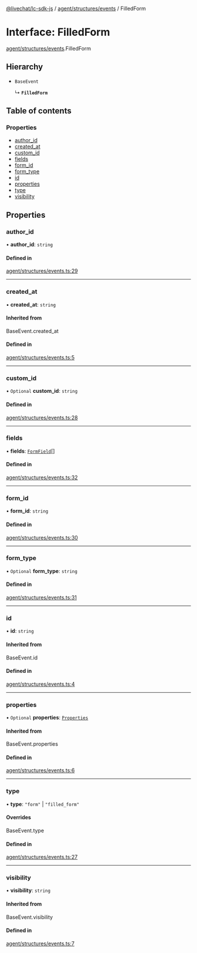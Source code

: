 [@livechat/lc-sdk-js](../README.md) / [agent/structures/events](../modules/agent_structures_events.md) / FilledForm

# Interface: FilledForm

[agent/structures/events](../modules/agent_structures_events.md).FilledForm

## Hierarchy

- `BaseEvent`

  ↳ **`FilledForm`**

## Table of contents

### Properties

- [author\_id](agent_structures_events.FilledForm.md#author_id)
- [created\_at](agent_structures_events.FilledForm.md#created_at)
- [custom\_id](agent_structures_events.FilledForm.md#custom_id)
- [fields](agent_structures_events.FilledForm.md#fields)
- [form\_id](agent_structures_events.FilledForm.md#form_id)
- [form\_type](agent_structures_events.FilledForm.md#form_type)
- [id](agent_structures_events.FilledForm.md#id)
- [properties](agent_structures_events.FilledForm.md#properties)
- [type](agent_structures_events.FilledForm.md#type)
- [visibility](agent_structures_events.FilledForm.md#visibility)

## Properties

### author\_id

• **author\_id**: `string`

#### Defined in

[agent/structures/events.ts:29](https://github.com/livechat/lc-sdk-js/blob/8462be9/src/agent/structures/events.ts#L29)

___

### created\_at

• **created\_at**: `string`

#### Inherited from

BaseEvent.created\_at

#### Defined in

[agent/structures/events.ts:5](https://github.com/livechat/lc-sdk-js/blob/8462be9/src/agent/structures/events.ts#L5)

___

### custom\_id

• `Optional` **custom\_id**: `string`

#### Defined in

[agent/structures/events.ts:28](https://github.com/livechat/lc-sdk-js/blob/8462be9/src/agent/structures/events.ts#L28)

___

### fields

• **fields**: [`FormField`](agent_structures_events.FormField.md)[]

#### Defined in

[agent/structures/events.ts:32](https://github.com/livechat/lc-sdk-js/blob/8462be9/src/agent/structures/events.ts#L32)

___

### form\_id

• **form\_id**: `string`

#### Defined in

[agent/structures/events.ts:30](https://github.com/livechat/lc-sdk-js/blob/8462be9/src/agent/structures/events.ts#L30)

___

### form\_type

• `Optional` **form\_type**: `string`

#### Defined in

[agent/structures/events.ts:31](https://github.com/livechat/lc-sdk-js/blob/8462be9/src/agent/structures/events.ts#L31)

___

### id

• **id**: `string`

#### Inherited from

BaseEvent.id

#### Defined in

[agent/structures/events.ts:4](https://github.com/livechat/lc-sdk-js/blob/8462be9/src/agent/structures/events.ts#L4)

___

### properties

• `Optional` **properties**: [`Properties`](agent_structures_structures.Properties.md)

#### Inherited from

BaseEvent.properties

#### Defined in

[agent/structures/events.ts:6](https://github.com/livechat/lc-sdk-js/blob/8462be9/src/agent/structures/events.ts#L6)

___

### type

• **type**: ``"form"`` \| ``"filled_form"``

#### Overrides

BaseEvent.type

#### Defined in

[agent/structures/events.ts:27](https://github.com/livechat/lc-sdk-js/blob/8462be9/src/agent/structures/events.ts#L27)

___

### visibility

• **visibility**: `string`

#### Inherited from

BaseEvent.visibility

#### Defined in

[agent/structures/events.ts:7](https://github.com/livechat/lc-sdk-js/blob/8462be9/src/agent/structures/events.ts#L7)
